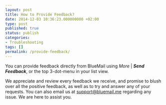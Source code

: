 ```yaml
---
layout: post
title: How to Provide Feedback?
date: 2014-12-03 10:36:23.000000000 +02:00
type: post
published: true
status: publish
categories:
- Troubleshooting
tags: []
permalink: /provide-feedback/
---
```


You can provide feedback directly from BlueMail using *More* \| ***Send Feedback***, or the top 3-dot-menu in your list view.

We appreciate and review every feedback we receive, and promise to blush over all the positive feedback, as well as to try and answer any of your requests. You can also email us at [support@bluemail.me](mailto:support@bluemail.me) regarding any issue. We are here to assist you.